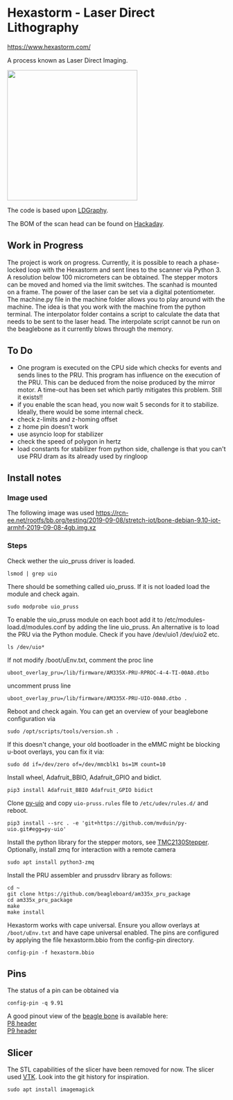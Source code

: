 # Hexastorm - Laser Direct Lithography


https://www.hexastorm.com/

A process known as Laser Direct Imaging. <br>

<img src="https://cdn.hackaday.io/images/7106161566426847098.jpg" align="center" height="300"/>

The code is based upon [LDGraphy](http://ldgraphy.org/). 


The BOM of the scan head can be found on [Hackaday](https://hackaday.io/project/21933-open-hardware-fast-high-resolution-laser).


## Work in Progress
The project is work on progress. Currently, it is possible to reach a phase-locked loop with the Hexastorm and sent lines to the scanner via Python 3. A resolution below 100 micrometers can be obtained. The stepper motors can be moved and homed via the limit switches. The scanhad is mounted on a frame. The power of the laser can be set via a 
digital potentiometer.
The machine.py file in the machine folder allows you to play around with the machine. The idea is that you work with the machine from the python terminal. The interpolator folder contains a script to calculate the data that needs to be sent to the laser head. The interpolate script cannot be run on the beaglebone as it currently blows through the memory.

## To Do
* One program is executed on the CPU side which checks for events and sends lines to the PRU. This program has influence on the execution of the PRU. This can be deduced from the noise produced by the mirror motor. A time-out has been set which partly mitigates this problem. Still it exists!!
* if you enable the scan head, you now wait 5 seconds for it to stabilize. Ideally, there would be some internal check.
* check z-limits and z-homing offset
* z home pin doesn't work
* use asyncio loop for stabilizer
* check the speed of polygon in hertz
* load constants for stabilizer from python side, challenge is that you can't use PRU dram as its already used by ringloop

## Install notes

### Image used
The following image was used https://rcn-ee.net/rootfs/bb.org/testing/2019-09-08/stretch-iot/bone-debian-9.10-iot-armhf-2019-09-08-4gb.img.xz

### Steps
Check wether the uio_pruss driver is loaded.
```
lsmod | grep uio
```
There should be something called uio_pruss. If it is not loaded load the module and check again.
```
sudo modprobe uio_pruss 
```
To enable the uio_pruss module on each boot add it to /etc/modules-load.d/modules.conf by adding the line uio_pruss.
An alternative is to load the PRU via the Python module.
Check if you have /dev/uio1 /dev/uio2 etc. 
```
ls /dev/uio*
```
If not modify /boot/uEnv.txt, comment the proc line
```
uboot_overlay_pru=/lib/firmware/AM335X-PRU-RPROC-4-4-TI-00A0.dtbo 
```
uncomment pruss line
```
uboot_overlay_pru=/lib/firmware/AM335X-PRU-UIO-00A0.dtbo .
```
Reboot and check again.
You can get an overview of your beaglebone configuration via
```
sudo /opt/scripts/tools/version.sh .
```
If this doesn't change, your old bootloader in the eMMC might be blocking u-boot overlays, you can fix it via:
```
sudo dd if=/dev/zero of=/dev/mmcblk1 bs=1M count=10
```
Install wheel, Adafruit_BBIO, Adafruit_GPIO and bidict.
```
pip3 install Adafruit_BBIO Adafruit_GPIO bidict
```
Clone [py-uio](https://github.com/mvduin/py-uio) and copy `uio-pruss.rules` file to `/etc/udev/rules.d/` and reboot.
```
pip3 install --src . -e 'git+https://github.com/mvduin/py-uio.git#egg=py-uio'
```
Install the python library for the stepper motors, see [TMC2130Stepper](https://github.com/hstarmans/TMC2130Stepper). <br>
Optionally, install zmq for interaction with a remote camera
```
sudo apt install python3-zmq
```
Install the PRU assembler and prussdrv library as follows:
```
cd ~
git clone https://github.com/beagleboard/am335x_pru_package
cd am335x_pru_package
make
make install
```
Hexastorm works with cape universal. Ensure you allow overlays at ```/boot/uEnv.txt``` and have cape universal enabled. The pins are configured by applying the file hexastorm.bbio from the config-pin directory.
```
config-pin -f hexastorm.bbio
```

## Pins
The status of a pin can be obtained via 
```
config-pin -q 9.91
```
A good pinout view of the [beagle bone](https://beagleboard.org/bone) is available here: <br/>
[P8 header](http://exploringbeaglebone.com/wp-content/uploads/resources/BBBP8Header.pdf) <br/>
[P9 header](http://exploringbeaglebone.com/wp-content/uploads/resources/BBBP9Header.pdf) <br/>


## Slicer
The STL capabilities of the slicer have been removed for now. The slicer used [VTK](https://vtk.org/).
Look into the git history for inspiration.
```
sudo apt install imagemagick
```

[case-pic]: https://www.hexastorm.com/static/laserscanner.jpg
